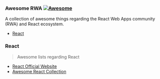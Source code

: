 ### **Awesome RWA** [![Awesome](https://cdn.rawgit.com/sindresorhus/awesome/d7305f38d29fed78fa85652e3a63e154dd8e8829/media/badge.svg)](https://github.com/sindresorhus/awesome)

A collection of awesome things regarding the React Web Apps community (RWA) and React ecosystem.

- [React](#react)

### React

> Awesome lists regarding React

- [React Official Website](https://reactjs.org/)
- [Awesome React Collection](https://github.com/enaqx/awesome-react)